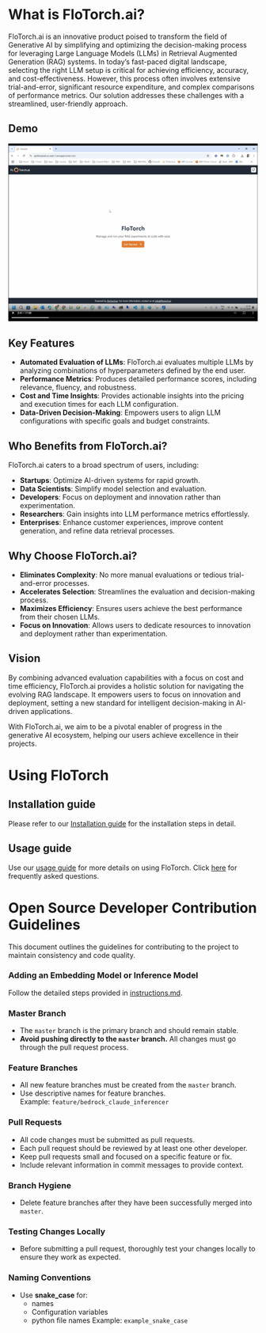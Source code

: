 # What is FloTorch.ai?

FloTorch.ai is an innovative product poised to transform the field of Generative AI by simplifying and optimizing the decision-making process for leveraging Large Language Models (LLMs) in Retrieval Augmented Generation (RAG) systems. In today’s fast-paced digital landscape, selecting the right LLM setup is critical for achieving efficiency, accuracy, and cost-effectiveness. However, this process often involves extensive trial-and-error, significant resource expenditure, and complex comparisons of performance metrics. Our solution addresses these challenges with a streamlined, user-friendly approach.

## Demo

[![FloTorch.ai Demo](./cover-image.png?raw=true)](https://fissiontorch-public.s3.us-east-1.amazonaws.com/demo.mp4)

## Key Features

- **Automated Evaluation of LLMs**: FloTorch.ai evaluates multiple LLMs by analyzing combinations of hyperparameters defined by the end user.
- **Performance Metrics**: Produces detailed performance scores, including relevance, fluency, and robustness.
- **Cost and Time Insights**: Provides actionable insights into the pricing and execution times for each LLM configuration.
- **Data-Driven Decision-Making**: Empowers users to align LLM configurations with specific goals and budget constraints.

## Who Benefits from FloTorch.ai?

FloTorch.ai caters to a broad spectrum of users, including:

- **Startups**: Optimize AI-driven systems for rapid growth.
- **Data Scientists**: Simplify model selection and evaluation.
- **Developers**: Focus on deployment and innovation rather than experimentation.
- **Researchers**: Gain insights into LLM performance metrics effortlessly.
- **Enterprises**: Enhance customer experiences, improve content generation, and refine data retrieval processes.

## Why Choose FloTorch.ai?

- **Eliminates Complexity**: No more manual evaluations or tedious trial-and-error processes.
- **Accelerates Selection**: Streamlines the evaluation and decision-making process.
- **Maximizes Efficiency**: Ensures users achieve the best performance from their chosen LLMs.
- **Focus on Innovation**: Allows users to dedicate resources to innovation and deployment rather than experimentation.

## Vision

By combining advanced evaluation capabilities with a focus on cost and time efficiency, FloTorch.ai provides a holistic solution for navigating the evolving RAG landscape. It empowers users to focus on innovation and deployment, setting a new standard for intelligent decision-making in AI-driven applications.

With FloTorch.ai, we aim to be a pivotal enabler of progress in the generative AI ecosystem, helping our users achieve excellence in their projects.

# Using FloTorch

## Installation guide

Please refer to our [Installation guide](install.md) for the installation steps in detail.

## Usage guide

Use our [usage guide](usage_guide.md) for more details on using FloTorch.
Click [here](faq.md) for frequently asked questions.

# Open Source Developer Contribution Guidelines

This document outlines the guidelines for contributing to the project to maintain consistency and code quality.

### Adding an Embedding Model or Inference Model

Follow the detailed steps provided in [instructions.md](./instructions.md).

### Master Branch

- The `master` branch is the primary branch and should remain stable.
- **Avoid pushing directly to the `master` branch.** All changes must go through the pull request process.

### Feature Branches

- All new feature branches must be created from the `master` branch.
- Use descriptive names for feature branches.  
  Example: `feature/bedrock_claude_inferencer`

### Pull Requests

- All code changes must be submitted as pull requests.
- Each pull request should be reviewed by at least one other developer.
- Keep pull requests small and focused on a specific feature or fix.
- Include relevant information in commit messages to provide context.

### Branch Hygiene

- Delete feature branches after they have been successfully merged into `master`.

### Testing Changes Locally

- Before submitting a pull request, thoroughly test your changes locally to ensure they work as expected.

### Naming Conventions

- Use **snake_case** for:
  - names
  - Configuration variables
  - python file names
    Example: `example_snake_case`
